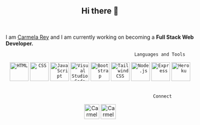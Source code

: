 
<h2 align="center"> Hi there 👋</h2>
		   <br>


I am [Carmela Rey](https://github.com/Cdrcar/Portfolio-CarmelaRey) and I am currently working on becoming a **Full Stack Web Developer.**


	                                                Languages and Tools 
		 

		   
<div align="center">
	<code><img height="50" src="https://user-images.githubusercontent.com/25181517/192158954-f88b5814-d510-4564-b285-dff7d6400dad.png" alt="HTML" title="HTML" /></code>
	<code><img height="50" src="https://user-images.githubusercontent.com/25181517/183898674-75a4a1b1-f960-4ea9-abcb-637170a00a75.png" alt="CSS" title="CSS" /></code>
	<code><img height="50" src="https://user-images.githubusercontent.com/25181517/117447155-6a868a00-af3d-11eb-9cfe-245df15c9f3f.png" alt="JavaScript" title="JavaScript" /></code>
	<code><img height="50" src="https://user-images.githubusercontent.com/25181517/192108891-d86b6220-e232-423a-bf5f-90903e6887c3.png" alt="Visual Studio Code" title="Visual Studio Code" /></code>
	<code><img height="50" src="https://user-images.githubusercontent.com/25181517/183898054-b3d693d4-dafb-4808-a509-bab54cf5de34.png" alt="Bootstrap" title="Bootstrap" /></code>
	<code><img height="50" src="https://user-images.githubusercontent.com/25181517/202896760-337261ed-ee92-4979-84c4-d4b829c7355d.png" alt="Tailwind CSS" title="Tailwind CSS" /></code>
	<code><img height="50" src="https://user-images.githubusercontent.com/25181517/183568594-85e280a7-0d7e-4d1a-9028-c8c2209e073c.png" alt="Node.js" title="Node.js" /></code>
	<code><img height="50" src="https://user-images.githubusercontent.com/25181517/183859966-a3462d8d-1bc7-4880-b353-e2cbed900ed6.png" alt="Express" title="Express" /></code>
	<code><img height="50" src="https://user-images.githubusercontent.com/117651175/228822470-a3693c21-acf4-4a66-9893-c69d0cb944d0.png" alt="Heroku"  title="Heroku" /></code>
	</div>
		   		  		
<br>



   


	                                                       Connect
 <div align="center">
<a href="https://www.linkedin.com/in/carmelarey/" rel="nofollow">
	<img height="40" alt="Carmela's LinkedIN" src="https://github.com/Cdrcar/Cdrcar/blob/master/assets/117651175/45f2a40f-8bad-4168-aa4f-e2acb65dda02.png" style="max-width: 100%;" style="max-width: 100%;"></a>

	 
<a href="mailto:carmela881@outlook.com" rel="nofollow"> 
	<img  height="40" alt="Carmela's email"  src="https://user-images.githubusercontent.com/117651175/228826082-a329c015-eef3-4be6-84d4-42fce4ab683a.png" style="max-width: 100%;"></a>
</div>




<!--
**Cdrcar/Cdrcar** is a ✨ _special_ ✨ repository because its `README.md` (this file) appears on your GitHub profile.


![mailto:carmela881@outlook.com](https://user-images.githubusercontent.com/117651175/227233507-3f38f957-bfdc-41e3-8253-395abd98c036.png)

Here are some ideas to get you started:

- 🔭 I’m currently working on ...
- 🌱 I’m currently learning ...
- 👯 I’m looking to collaborate on ...
- 🤔 I’m looking for help with ...
- 💬 Ask me about ...
- 📫 How to reach me: ...
- 😄 Pronouns: ...
- ⚡ Fun fact: ...

<a href="https://www.instagram.com/carmelaarey/?next=%2F/" rel="nofollow"><img  height="40" alt="Carmela's Instagram" src="https://raw.githubusercontent.com/hussainweb/hussainweb/main/icons/instagram.png" style="max-width: 100%;"></a>


![html-5 (1)](https://user-images.githubusercontent.com/117651175/228794516-856622e8-0df1-4fde-a97d-64a92edf0b05.png)
![css3](https://user-images.githubusercontent.com/117651175/227210448-b57078e4-d138-4d77-ad5a-a829a4808394.png)
![javascript](https://user-images.githubusercontent.com/117651175/227210659-d32e7636-0448-4083-a258-45156edb302e.png)
![jquery](https://user-images.githubusercontent.com/117651175/227211310-0b1088b4-92b3-4c9f-847b-2778031d2b10.png)
![nodejs](https://user-images.githubusercontent.com/117651175/227211621-25435d7e-8c74-44a8-a3ac-90d3e3c7f9ca.png)
-->

